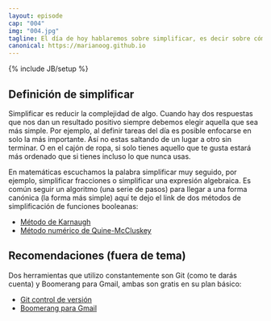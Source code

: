 ```yaml
---
layout: episode
cap: "004"
img: "004.jpg"
tagline: El día de hoy hablaremos sobre simplificar, es decir sobre cómo reducir la complejidad de algo. Cuando hay dos respuestas que nos dan un resultado positivo siempre debemos elegir aquella que sea más simple.
canonical: https://marianoog.github.io
---
```

{% include JB/setup %}

## Definición de simplificar

Simplificar es reducir la complejidad de algo. Cuando hay dos respuestas que nos dan un resultado positivo siempre debemos elegir aquella que sea más simple. Por ejemplo, al definir tareas del día es posible enfocarse en solo la más importante. Así no estas saltando de un lugar a otro sin terminar. O en el cajón de ropa, si solo tienes aquello que te gusta estará más ordenado que si tienes incluso lo que nunca usas.

En matemáticas escuchamos la palabra simplificar muy seguido, por ejemplo, simplificar fracciones o simplificar una expresión algebraica. Es común seguir un algoritmo (una serie de pasos) para llegar a una forma canónica (la forma más simple) aquí te dejo el link de dos métodos de simplificación de funciones booleanas:

* [Método de Karnaugh](https://es.wikipedia.org/wiki/Mapa_de_Karnaugh)
* [Método numérico de Quine-McCluskey](https://es.wikipedia.org/wiki/Algoritmo_Quine%E2%80%93McCluskey)

## Recomendaciones (fuera de tema)

Dos herramientas que utilizo constantemente son Git (como te darás cuenta) y Boomerang para Gmail, ambas son gratis en su plan básico:

* [Git control de versión](www.github.com) 
* [Boomerang para Gmail](www.boomeranggmail.com/es/)
